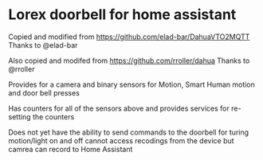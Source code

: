 # Lorex doorbell for home assistant

Copied and modified from https://github.com/elad-bar/DahuaVTO2MQTT
Thanks to @elad-bar

Also copied and modifed from https://github.com/rroller/dahua
Thanks to @rroller

Provides for a camera and binary sensors for Motion, Smart Human motion and door bell presses

Has counters for all of the sensors above and provides services for re-setting the counters

Does not yet have the ability to send commands to the doorbell for turing motion/light on and off
cannot access recodings from the device but camrea can record to Home Assistant
